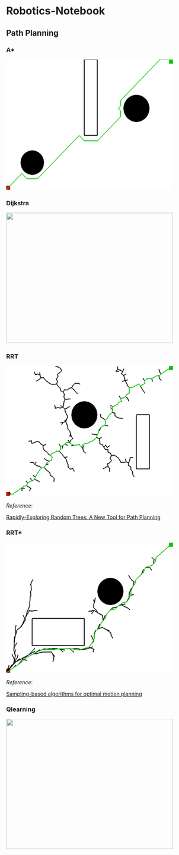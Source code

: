 # Robotics-Notebook

## Path Planning

### A*

<img src="PathPlanning/AStar/AStar.png" width="450" height="350">

### Dijkstra

<img src="PathPlanning/Dijkstra/Dijkstra.gif" width="450" height="350">

### RRT
<img src="PathPlanning/RRT/RRT.png" width="450" height="350">

*Reference*:

[Rapidly-Exploring Random Trees: A New Tool for Path Planning](http://citeseerx.ist.psu.edu/viewdoc/summary?doi=10.1.1.35.1853)

### RRT*
<img src="PathPlanning/RRTStar/RRTStar.png" width="450" height="350">

*Reference*:

[Sampling-based algorithms for optimal motion planning](https://journals.sagepub.com/doi/abs/10.1177/0278364911406761)

### Qlearning

<img src="PathPlanning/Qlearning/qlearning.gif" width="450" height="350">
